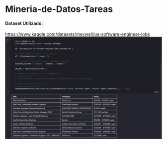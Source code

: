 # Mineria-de-Datos-Tareas


#### Dataset Utilizado:
https://www.kaggle.com/datasets/mexwell/us-software-engineer-jobs
![Imagen de Practica 2](T2_img.png)